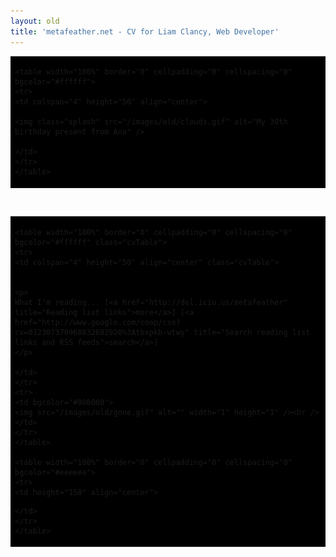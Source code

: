 ```yaml
---
layout: old
title: 'metafeather.net - CV for Liam Clancy, Web Developer'
---
```


<!-- container - black border -->
<table align="center" width="401" border="0" cellspacing="0" cellpadding="1">
<tr>
<td height="200" bgcolor="#000000">


	<table width="100%" border="0" cellpadding="0" cellspacing="0" bgcolor="#ffffff">
	<tr>
	<td colspan="4" height="50" align="center">
	
	<img class="splash" src="/images/old/clouds.gif" alt="My 30th birthday present from Ana" />

	</td>
	</tr>
	</table>

<!-- end container-->
</td>
</tr>
</table>

<br />

<!-- container - black border -->
<table align="center" width="558" border="0" cellspacing="0" cellpadding="1">
<tr>
<td height="200" bgcolor="#000000">
	<!-- Docs -->
	
	<table width="100%" border="0" cellpadding="0" cellspacing="0" bgcolor="#ffffff" class="cvTable">
	<tr>
	<td colspan="4" height="50" align="center" class="cvTable">
	
		
	<p>
	What I'm reading... [<a href="http://del.icio.us/metafeather" title="Reading list links">more</a>] [<a href="http://www.google.com/coop/cse?cx=012307370960832682920%3Atbxpkb-wtwy" title="Search reading list links and RSS feeds">search</a>]
	</p>
	
	</td>
	</tr>
	<tr>
	<td bgcolor="#000000">
	<img src="/images/old/gone.gif" alt="" width="1" height="1" /><br />
	</td>
	</tr>
	</table>

	<table width="100%" border="0" cellpadding="0" cellspacing="0" bgcolor="#eeeeee">
	<tr>
	<td height="150" align="center">
	
  <!-- JS feed of bookmarks -->
  <script type="text/javascript" src="http://feeds.delicious.com/v2/js/metafeather?title=&amp;count=10&amp;sort=date"></script>
	
	</td>
	</tr>
	</table>

<!-- end container-->
</td>
</tr>
</table>